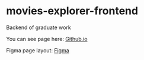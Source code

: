 # movies-explorer-frontend
Backend of graduate work 


You can see page here: [Github.io](https://ikrad-e.github.io/movies-explorer-frontend/)

Figma page layout: [Figma](https://www.figma.com/file/xpKorMEFKYQUBJQTveL296/Diploma-(Copy)?type=design&node-id=891-3857&mode=design&t=VcHNQ3XlJaNXkNQI-0)